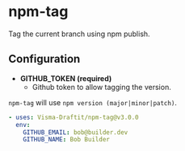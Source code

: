 # npm-tag

Tag the current branch using npm publish.

## Configuration

- **GITHUB_TOKEN (required)**
  - Github token to allow tagging the version.

`npm-tag` will use `npm version (major|minor|patch)`.

```yaml
- uses: Visma-Draftit/npm-tag@v3.0.0
  env:
    GITHUB_EMAIL: bob@builder.dev
    GITHUB_NAME: Bob Builder
```
